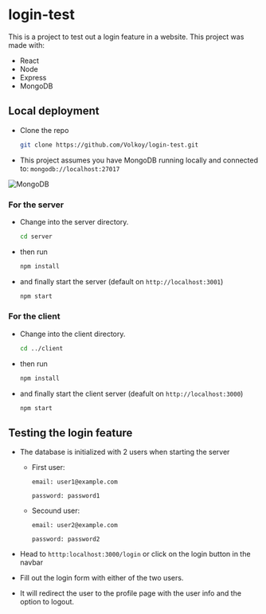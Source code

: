 # login-test

This is a project to test out a login feature in a website.
This project was made with:

- React
- Node
- Express
- MongoDB

## Local deployment

- Clone the repo
  ```sh
  git clone https://github.com/Volkoy/login-test.git
  ```
- This project assumes you have MongoDB running locally and connected to:
  `mongodb://localhost:27017`

![MongoDB](https://i.imgur.com/uNU5uaN.png)

### For the server

- Change into the server directory.

  ```sh
  cd server
  ```

- then run

  ```sh
  npm install
  ```

- and finally start the server (default on `http://localhost:3001`)

  ```sh
  npm start
  ```

### For the client

- Change into the client directory.

  ```sh
  cd ../client
  ```

- then run

  ```sh
  npm install
  ```

- and finally start the client server (deafult on `http://localhost:3000`)

  ```sh
  npm start
  ```

## Testing the login feature

- The database is initialized with 2 users when starting the server

  - First user:

    `email: user1@example.com`

    `password: password1`

  - Secound user:

    `email: user2@example.com`

    `password: password2`

- Head to `htttp:localhost:3000/login` or click on the login button in the navbar

- Fill out the login form with either of the two users.

- It will redirect the user to the profile page with the user info and the option to logout.
